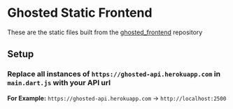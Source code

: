 # Ghosted Static Frontend
These are the static files built from the [ghosted_frontend](https://github.com/Kodex-Tech/ghosted_frontend) repository

## Setup
### Replace all instances of `https://ghosted-api.herokuapp.com` in `main.dart.js` with your API url

**For Example:**
`https://ghosted-api.herokuapp.com` -> `http://localhost:2500`
